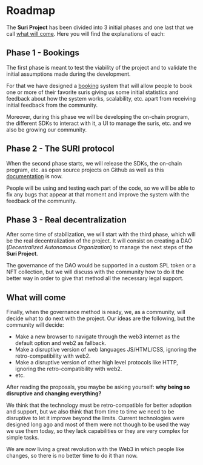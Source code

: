 # Roadmap

The **Suri Project** has been divided into 3 initial phases and one last that we call [what will come](#what-will-come).
Here you will find the explanations of each:

## Phase 1 - Bookings

The first phase is meant to test the viability of the project and to validate the initial assumptions made during
the development.

For that we have designed a [booking](https://suri.domains/bookings) system that will allow people to book one or more
of their favorite suris giving us some initial statistics and feedback about how the system works, scalability,
etc. apart from receiving initial feedback from the community.

Moreover, during this phase we will be developing the on-chain program, the different SDKs to interact with it,
a UI to manage the suris, etc. and we also be growing our community.

## Phase 2 - The SURI protocol

When the second phase starts, we will release the SDKs, the on-chain program, etc. as open source projects on Github as
well as this [documentation](https://github.com/treviware/suri-docs) is now.

People will be using and testing each part of the code, so we will be able to fix any bugs that appear at that moment
and improve the system with the feedback of the community.

## Phase 3 - Real decentralization

After some time of stabilization, we will start with the third phase, which will be the real decentralization
of the project. It will consist on creating a DAO (_Decentralized Autonomous Organization_) to manage the next steps of
the **Suri Project**.

The governance of the DAO would be supported in a custom SPL token or a NFT collection, but we will discuss with the
community how to do it the better way in order to give that method all the necessary legal support.

## What will come

Finally, when the governance method is ready, we, as a community, will decide what to do next with the project. Our
ideas are the following, but the community will decide:

- Make a new browser to navigate through the web3 internet as the default option and web2 as fallback.
- Make a disruptive version of web languages JS/HTML/CSS, ignoring the retro-compatibility with web2.
- Make a disruptive version of other high level protocols like HTTP, ignoring the retro-compatibility with web2.
- etc.

After reading the proposals, you maybe be asking yourself: **why being so disruptive and changing everything?**

We think that the technology must be retro-compatible for better adoption and support, but we also think that from time
to time we need to be disruptive to let it improve beyond the limits. Current technologies were designed long ago and
most of them were not though to be used the way we use them today, so they lack capabilities or they are very complex
for simple tasks.

We are now living a great revolution with the Web3 in which people like changes, so there is no better time to do it
than
now.